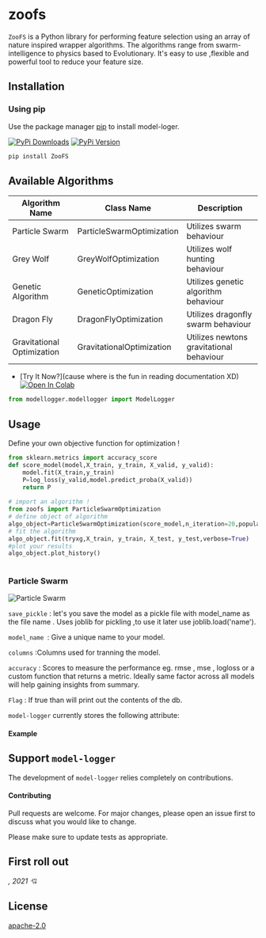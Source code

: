 # zoofs


``ZooFS`` is a Python library for performing feature selection using an array of nature inspired wrapper algorithms. The algorithms range from swarm-intelligence to physics based to Evolutionary. 
It's easy to use ,flexible and powerful tool to reduce your feature size.  

## Installation

### Using pip

Use the package manager [pip](https://pip.pypa.io/en/stable/) to install model-loger.

[![PyPi Downloads]()]()
[![PyPi Version]()]()

```bash
pip install ZooFS
```

## Available Algorithms 
| Algorithm Name | Class Name | Description |
|----------|-------------|-------------|
|  Particle Swarm  | ParticleSwarmOptimization | Utilizes swarm behaviour |
| Grey Wolf | GreyWolfOptimization | Utilizes wolf hunting behaviour |
| Genetic Algorithm | GeneticOptimization | Utilizes genetic algorithm behaviour |
| Dragon Fly | DragonFlyOptimization | Utilizes dragonfly swarm behaviour |
| Gravitational Optimization | GravitationalOptimization | Utilizes newtons gravitational behaviour |

* [Try It Now?](cause where is the fun in reading documentation XD) [![Open In Colab](https://camo.githubusercontent.com/52feade06f2fecbf006889a904d221e6a730c194/68747470733a2f2f636f6c61622e72657365617263682e676f6f676c652e636f6d2f6173736574732f636f6c61622d62616467652e737667)]() 

```python
from modellogger.modellogger import ModelLogger
```
## Usage
Define your own objective function for optimization !
```python
from sklearn.metrics import accuracy_score
def score_model(model,X_train, y_train, X_valid, y_valid):      
    model.fit(X_train,y_train)  
    P=log_loss(y_valid,model.predict_proba(X_valid))
    return P
    
# import an algorithm !  
from zoofs import ParticleSwarmOptimization
# define object of algorithm
algo_object=ParticleSwarmOptimization(score_model,n_iteration=20,population_size=20,minimize=True) 
# fit the algorithm
algo_object.fit(tryxg,X_train, y_train, X_test, y_test,verbose=True)
#plot your results
algo_object.plot_history()
   
```

### Particle Swarm
![Particle Swarm](https://media.giphy.com/media/tBRQNyh6fKBpSy2oif/giphy.gif)

``save_pickle`` : let's you save the model as a pickle file with model_name as the
file name . Uses joblib for pickling ,to use it later use joblib.load('name').

``model_name ``: Give a unique name to your model.

``columns`` :Columns used for tranning the model.

``accuracy`` : Scores to measure the performance eg. rmse , mse , logloss or a custom function that returns a metric.
           Ideally same factor across all models will help gaining insights from summary.

``Flag`` : If true than will print out the contents of the db.   

`model-logger` currently stores the following attribute:


#### Example


## Support `model-logger`

The development of ``model-logger`` relies completely on contributions.

#### Contributing
Pull requests are welcome. For major changes, please open an issue first to discuss what you would like to change.

Please make sure to update tests as appropriate.

## First roll out 
*, 2021 💘*

## License
[apache-2.0](https://choosealicense.com/licenses/apache-2.0/)
